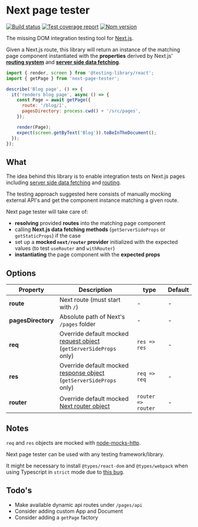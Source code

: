 # Next page tester

[![Build status][ci-badge]][ci]
[![Test coverage report][coveralls-badge]][coveralls]
[![Npm version][npm-badge]][npm]

The missing DOM integration testing tool for [Next.js][next-github].

Given a Next.js route, this library will return an instance of the matching page component instantiated with the **properties** derived by Next.js' [**routing system**][next-docs-routing] and [**server side data fetching**][next-docs-data-fetching].

```js
import { render, screen } from '@testing-library/react';
import { getPage } from 'next-page-tester';

describe('Blog page', () => {
  it('renders blog page', async () => {
    const Page = await getPage({
      route: '/blog/1',
      pagesDirectory: process.cwd() + '/src/pages',
    });

    render(Page);
    expect(screen.getByText('Blog')).toBeInTheDocument();
  });
});
```

## What

The idea behind this library is to enable integration tests on Next.js pages including [server side data fetching][next-docs-data-fetching] and [routing][next-docs-routing].

The testing approach suggested here consists of manually mocking external API's and get the component instance matching a given route.

Next page tester will take care of:

- **resolving** provided **routes** into the matching page component
- calling **Next.js data fetching methods** (`getServerSideProps` or `getStaticProps`) if the case
- set up a **mocked `next/router` provider** initialized with the expected values (to test `useRouter` and `withRouter`)
- **instantiating** the page component with the **expected props**

## Options

| Property           | Description                                                                        | type               | Default |
| ------------------ | ---------------------------------------------------------------------------------- | ------------------ | ------- |
| **route**          | Next route (must start with `/`)                                                   | -                  | -       |
| **pagesDirectory** | Absolute path of Next's `/pages` folder                                            | -                  | -       |
| **req**            | Override default mocked [request object][req-docs]<br>(`getServerSideProps` only)  | `res => res`       | -       |
| **res**            | Override default mocked [response object][res-docs]<br>(`getServerSideProps` only) | `req => req`       | -       |
| **router**         | Override default mocked [Next router object][next-docs-router]                     | `router => router` | -       |

## Notes

`req` and `res` objects are mocked with [node-mocks-http][node-mocks-http].

Next page tester can be used with any testing framework/library.

It might be necessary to install `@types/react-dom` and `@types/webpack` when using Typescript in `strict` mode due to [this bug][next-gh-strict-bug].

## Todo's

- Make available dynamic api routes under `/pages/api`
- Consider adding custom App and Document
- Consider adding a `getPage` factory

[ci]: https://travis-ci.com/toomuchdesign/next-page-tester
[ci-badge]: https://travis-ci.com/toomuchdesign/next-page-tester.svg?branch=master
[npm]: https://www.npmjs.com/package/next-page-tester
[npm-badge]: https://img.shields.io/npm/v/next-page-tester.svg
[coveralls-badge]: https://coveralls.io/repos/github/toomuchdesign/next-page-tester/badge.svg?branch=master
[coveralls]: https://coveralls.io/github/toomuchdesign/next-page-tester?branch=master
[next-github]: https://nextjs.org/
[req-docs]: https://nodejs.org/api/http.html#http_class_http_clientrequest
[res-docs]: https://nodejs.org/api/http.html#http_class_http_serverresponse
[node-mocks-http]: https://www.npmjs.com/package/node-mocks-http
[next-docs-routing]: https://nextjs.org/docs/routing/introduction
[next-docs-data-fetching]: https://nextjs.org/docs/basic-features/data-fetching
[next-docs-router]: https://nextjs.org/docs/api-reference/next/router
[next-gh-strict-bug]: https://github.com/vercel/next.js/issues/16219
